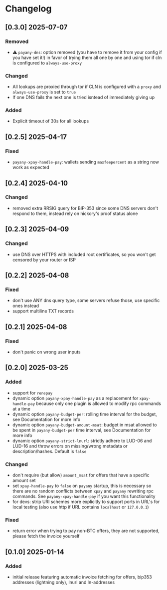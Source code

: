 # Changelog

## [0.3.0] 2025-07-07
### Removed
- :warning: ``payany-dns``: option removed (you have to remove it from your config if you have set it!) in favor of trying them all one by one and using tor if cln is configured to `always-use-proxy`

### Changed
- All lookups are proxied through tor if CLN is configured with a `proxy` and `always-use-proxy` is set to `true`
- If one DNS fails the next one is tried isntead of immediately giving up

### Added
- Explicit timeout of 30s for all lookups

## [0.2.5] 2025-04-17
### Fixed
- ``payany-xpay-handle-pay``: wallets sending ``maxfeepercent`` as a string now work as expected

## [0.2.4] 2025-04-10
### Changed
- removed extra RRSIG query for BIP-353 since some DNS servers don't respond to them, instead rely on hickory's proof status alone

## [0.2.3] 2025-04-09
### Changed
- use DNS over HTTPS with included root certificates, so you won't get censored by your router or ISP

## [0.2.2] 2025-04-08

### Fixed
- don't use ANY dns query type, some servers refuse those, use specific ones instead
- support multiline TXT records

## [0.2.1] 2025-04-08

### Fixed
- don't panic on wrong user inputs

## [0.2.0] 2025-03-25

### Added

- support for ``renepay``
- dynamic option ``payany-xpay-handle-pay`` as a replacement for ``xpay-handle-pay`` because only one plugin is allowed to modify rpc commands at a time
- dynamic option ``payany-budget-per``: rolling time interval for the budget, see Documentation for more info
- dynamic option ``payany-budget-amount-msat``: budget in msat allowed to be spent in ``payany-budget-per`` time interval, see Documentation for more info
- dynamic option ``payany-strict-lnurl``: strictly adhere to LUD-06 and LUD-16 and throw errors on missing/wrong metadata or description/hashes. Default is ``false``

### Changed

- don't require (but allow) ``amount_msat`` for offers that have a specific amount set
- set ``xpay-handle-pay`` to ``false`` on ``payany`` startup, this is necessary so there are no random conflicts between ``xpay`` and ``payany`` rewriting rpc commands. See ``payany-xpay-handle-pay`` if you want this functionality
- for devs: strip URI schemes more explicitly to support ports in URL's for local testing (also use http if URL contains ``localhost`` or ``127.0.0.1``)

### Fixed

- return error when trying to pay non-BTC offers, they are not supported, please fetch the invoice yourself

## [0.1.0] 2025-01-14

### Added

- initial release featuring automatic invoice fetching for offers, bip353 addresses (lightning only), lnurl and ln-addresses

